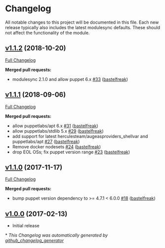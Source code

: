 # Changelog

All notable changes to this project will be documented in this file.
Each new release typically also includes the latest modulesync defaults.
These should not affect the functionality of the module.

## [v1.1.2](https://github.com/voxpupuli/puppet-facette/tree/v1.1.2) (2018-10-20)

[Full Changelog](https://github.com/voxpupuli/puppet-facette/compare/v1.1.1...v1.1.2)

**Merged pull requests:**

- modulesync 2.1.0 and allow puppet 6.x [\#33](https://github.com/voxpupuli/puppet-facette/pull/33) ([bastelfreak](https://github.com/bastelfreak))

## [v1.1.1](https://github.com/voxpupuli/puppet-facette/tree/v1.1.1) (2018-09-06)

[Full Changelog](https://github.com/voxpupuli/puppet-facette/compare/v1.1.0...v1.1.1)

**Merged pull requests:**

- allow puppetlabs/apt 6.x [\#31](https://github.com/voxpupuli/puppet-facette/pull/31) ([bastelfreak](https://github.com/bastelfreak))
- allow puppetlabs/stdlib 5.x [\#29](https://github.com/voxpupuli/puppet-facette/pull/29) ([bastelfreak](https://github.com/bastelfreak))
- add support for latest herculesteam/augeasproviders\_shellvar and puppetlabs/apt [\#27](https://github.com/voxpupuli/puppet-facette/pull/27) ([bastelfreak](https://github.com/bastelfreak))
- Remove docker nodesets [\#24](https://github.com/voxpupuli/puppet-facette/pull/24) ([bastelfreak](https://github.com/bastelfreak))
- drop EOL OSs; fix puppet version range [\#23](https://github.com/voxpupuli/puppet-facette/pull/23) ([bastelfreak](https://github.com/bastelfreak))

## [v1.1.0](https://github.com/voxpupuli/puppet-facette/tree/v1.1.0) (2017-11-17)

[Full Changelog](https://github.com/voxpupuli/puppet-facette/compare/v1.0.0...v1.1.0)

**Merged pull requests:**

- bump puppet version dependency to \>= 4.7.1 \< 6.0.0 [\#18](https://github.com/voxpupuli/puppet-facette/pull/18) ([bastelfreak](https://github.com/bastelfreak))

## [v1.0.0](https://github.com/voxpupuli/puppet-facette/tree/v1.0.0) (2017-02-13)

* Initial release


\* *This Changelog was automatically generated by [github_changelog_generator](https://github.com/github-changelog-generator/github-changelog-generator)*
